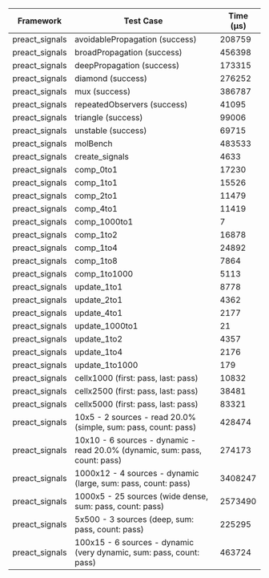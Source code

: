 | Framework | Test Case | Time (μs) |
| --- | --- | --- |
| preact_signals | avoidablePropagation (success) | 208759 |
| preact_signals | broadPropagation (success) | 456398 |
| preact_signals | deepPropagation (success) | 173315 |
| preact_signals | diamond (success) | 276252 |
| preact_signals | mux (success) | 386787 |
| preact_signals | repeatedObservers (success) | 41095 |
| preact_signals | triangle (success) | 99006 |
| preact_signals | unstable (success) | 69715 |
| preact_signals | molBench | 483533 |
| preact_signals | create_signals | 4633 |
| preact_signals | comp_0to1 | 17230 |
| preact_signals | comp_1to1 | 15526 |
| preact_signals | comp_2to1 | 11479 |
| preact_signals | comp_4to1 | 11419 |
| preact_signals | comp_1000to1 | 7 |
| preact_signals | comp_1to2 | 16878 |
| preact_signals | comp_1to4 | 24892 |
| preact_signals | comp_1to8 | 7864 |
| preact_signals | comp_1to1000 | 5113 |
| preact_signals | update_1to1 | 8778 |
| preact_signals | update_2to1 | 4362 |
| preact_signals | update_4to1 | 2177 |
| preact_signals | update_1000to1 | 21 |
| preact_signals | update_1to2 | 4357 |
| preact_signals | update_1to4 | 2176 |
| preact_signals | update_1to1000 | 179 |
| preact_signals | cellx1000 (first: pass, last: pass) | 10832 |
| preact_signals | cellx2500 (first: pass, last: pass) | 38481 |
| preact_signals | cellx5000 (first: pass, last: pass) | 83321 |
| preact_signals | 10x5 - 2 sources - read 20.0% (simple, sum: pass, count: pass) | 428474 |
| preact_signals | 10x10 - 6 sources - dynamic - read 20.0% (dynamic, sum: pass, count: pass) | 274173 |
| preact_signals | 1000x12 - 4 sources - dynamic (large, sum: pass, count: pass) | 3408247 |
| preact_signals | 1000x5 - 25 sources (wide dense, sum: pass, count: pass) | 2573490 |
| preact_signals | 5x500 - 3 sources (deep, sum: pass, count: pass) | 225295 |
| preact_signals | 100x15 - 6 sources - dynamic (very dynamic, sum: pass, count: pass) | 463724 |
